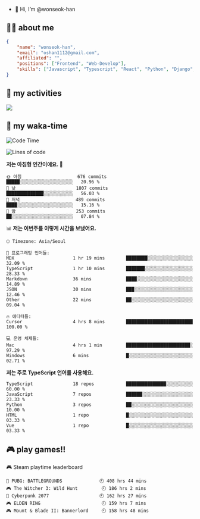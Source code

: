 - 👋 Hi, I’m @wonseok-han

## 🤷‍♂️ about me
```json
{
    "name": "wonseok-han",
    "email": "oshan1112@gmail.com",
    "affiliated": "",
    "positions": ["Frontend", "Web-Develop"],
    "skills": ["Javascript", "Typescript", "React", "Python", "Django", "SQL", "Docker", "Git"]
}
```

## 🤔 my activities

<!-- ![](https://github-readme-stats.vercel.app/api?username=wonseok-han&show_icons=true&theme=dracula&include_all_commits=true&custom_title=wonseok-han%27s%20Github%20Stats) -->

![](http://github-profile-summary-cards.vercel.app/api/cards/profile-details?username=wonseok-han&theme=dracula)

## 📃 my waka-time

<!--START_SECTION:waka-->
![Code Time](http://img.shields.io/badge/Code%20Time-3%2C278%20hrs%2049%20mins-blue)

![Lines of code](https://img.shields.io/badge/%EC%A0%80%EB%8A%94%20%EC%97%AC%ED%83%9C%EA%B9%8C%EC%A7%80%20-1.1%20million%20%EC%A4%84%EC%9D%98%20%EC%BD%94%EB%93%9C%EB%A5%BC%20%EC%9E%91%EC%84%B1%ED%96%88%EC%96%B4%EC%9A%94.-blue)

**저는 아침형 인간이에요. 🐤** 

```text
🌞 아침                     676 commits         █████░░░░░░░░░░░░░░░░░░░░   20.96 % 
🌆 낮　                     1807 commits        ██████████████░░░░░░░░░░░   56.03 % 
🌃 저녁                     489 commits         ████░░░░░░░░░░░░░░░░░░░░░   15.16 % 
🌙 밤　                     253 commits         ██░░░░░░░░░░░░░░░░░░░░░░░   07.84 % 
```


📊 **저는 이번주를 이렇게 시간을 보냈어요.** 

```text
🕑︎ Timezone: Asia/Seoul

💬 프로그래밍 언어들: 
MDX                      1 hr 19 mins        ████████░░░░░░░░░░░░░░░░░   32.09 % 
TypeScript               1 hr 10 mins        ███████░░░░░░░░░░░░░░░░░░   28.33 % 
Markdown                 36 mins             ████░░░░░░░░░░░░░░░░░░░░░   14.89 % 
JSON                     30 mins             ███░░░░░░░░░░░░░░░░░░░░░░   12.46 % 
Other                    22 mins             ██░░░░░░░░░░░░░░░░░░░░░░░   09.04 % 

🔥 에디터들: 
Cursor                   4 hrs 8 mins        █████████████████████████   100.00 % 

💻 운영 체제들: 
Mac                      4 hrs 1 min         ████████████████████████░   97.29 % 
Windows                  6 mins              █░░░░░░░░░░░░░░░░░░░░░░░░   02.71 % 
```

**저는 주로 TypeScript 언어를 사용해요.** 

```text
TypeScript               18 repos            ███████████████░░░░░░░░░░   60.00 % 
JavaScript               7 repos             ██████░░░░░░░░░░░░░░░░░░░   23.33 % 
Python                   3 repos             ██░░░░░░░░░░░░░░░░░░░░░░░   10.00 % 
HTML                     1 repo              █░░░░░░░░░░░░░░░░░░░░░░░░   03.33 % 
Vue                      1 repo              █░░░░░░░░░░░░░░░░░░░░░░░░   03.33 % 
```




<!--END_SECTION:waka-->

## 🎮 play games!!

<!-- steam-box start -->
🎮 Steam playtime leaderboard
```text
🍳 PUBG: BATTLEGROUNDS              🕘 408 hrs 44 mins
🎮 The Witcher 3: Wild Hunt         🕘 186 hrs 2 mins
🦾 Cyberpunk 2077                   🕘 162 hrs 27 mins
🎮 ELDEN RING                       🕘 159 hrs 7 mins
🎮 Mount & Blade II: Bannerlord     🕘 158 hrs 48 mins
```
<!-- Powered by https://github.com/YouEclipse/steam-box . -->
<!-- steam-box end -->
